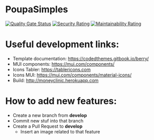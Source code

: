 # PoupaSimples

[![Quality Gate Status](https://sonarcloud.io/api/project_badges/measure?project=Fabio-Morais_Money-Clinic&metric=alert_status)](https://sonarcloud.io/summary/new_code?id=Fabio-Morais_Money-Clinic)
[![Security Rating](https://sonarcloud.io/api/project_badges/measure?project=Fabio-Morais_Money-Clinic&metric=security_rating)](https://sonarcloud.io/summary/new_code?id=Fabio-Morais_Money-Clinic)
[![Maintainability Rating](https://sonarcloud.io/api/project_badges/measure?project=Fabio-Morais_Money-Clinic&metric=sqale_rating)](https://sonarcloud.io/summary/new_code?id=Fabio-Morais_Money-Clinic)

# Useful development links:
* Template documentation: https://codedthemes.gitbook.io/berry/
* MUI components: https://mui.com/components/
* Icons Tabler: https://tablericons.com
* Icons MUI: https://mui.com/components/material-icons/
* Build: http://moneyclinic.herokuapp.com

# How to add new features:
* Create a new branch from **develop**
* Commit new stuf into that branch
* Create a Pull Request to **develop**
  * Insert an image related to that feature

